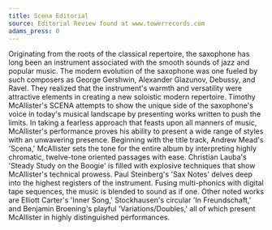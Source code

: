 ```yaml
---
title: Scena Editorial
source: Editorial Review found at www.towerrecords.com
adams_press: 0
---
```

Originating from the roots of the classical repertoire, the saxophone has long been an instrument associated with the smooth sounds of jazz and popular music. The modern evolution of the saxophone was one fueled by such composers as George Gershwin, Alexander Glazunov, Debussy, and Ravel. They realized that the instrument's warmth and versatility were attractive elements in creating a new soloistic modern repertoire. Timothy McAllister's SCENA attempts to show the unique side of the saxophone's voice in today's musical landscape by presenting works written to push the limits. In taking a fearless approach that feasts upon all manners of music, McAllister's performance proves his ability to present a wide range of styles with an unwavering presence. Beginning with the title track, Andrew Mead's 'Scena,' McAllister sets the tone for the entire album by interpreting highly chromatic, twelve-tone oriented passages with ease. Christian Lauba's 'Steady Study on the Boogie' is filled with explosive techniques that show McAllister's technical prowess. Paul Steinberg's 'Sax Notes' delves deep into the highest registers of the instrument. Fusing multi-phonics with digital tape sequences, the music is blended to sound as if one. Other noted works are Elliott Carter's 'Inner Song,' Stockhausen's circular 'In Freundschaft,' and Benjamin Broening's playful 'Variations/Doubles,' all of which present McAllister in highly distinguished performances.